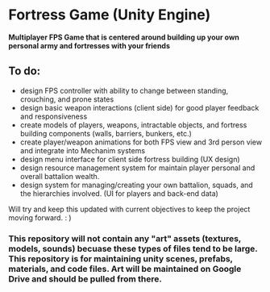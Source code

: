 # Fortress Game (Unity Engine)
**Multiplayer FPS Game that is centered around building up your own personal army and fortresses with your friends**

## To do:
- design FPS controller with ability to change between standing, crouching, and prone states
- design basic weapon interactions (client side) for good player feedback and responsiveness
- create models of players, weapons, intractable objects, and fortress building components (walls, barriers, bunkers, etc.)
- create player/weapon animations for both FPS view and 3rd person view and integrate into Mechanim systems
- design menu interface for client side fortress building (UX design)
- design resource management system for maintain player personal and overall battalion wealth.
- design system for managing/creating your own battalion, squads, and the hierarchies involved. (UI for players and back-end data)

Will try and keep this updated with current objectives to keep the project moving forward. : )

### **This repository will not contain any "art" assets (textures, models, sounds) becuase these types of files tend to be large. This repository is for maintaining unity scenes, prefabs, materials, and code files. Art will be maintained on Google Drive and should be pulled from there.**
